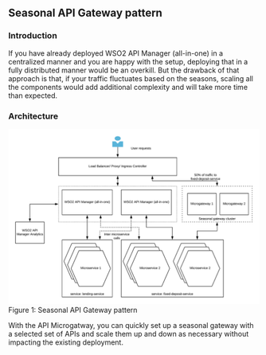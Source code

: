 ## Seasonal API Gateway pattern

### Introduction
If you have already deployed WSO2 API Manager (all-in-one) in a centralized manner and you are happy with the setup, deploying that in a fully distributed manner would be an overkill. But the drawback of that approach is that, if your traffic fluctuates based on the seasons, scaling all the components would add additional complexity and will take more time than expected. 

### Architecture

![Seasonal API Gateway pattern](../images/Microgateway-Pattern3-Seasonal-Gateway.png)
Figure 1: Seasonal API Gateway pattern

With the API Microgatway, you can quickly set up a seasonal gateway with a selected set of APIs and scale them up and down as necessary without impacting the existing deployment. 
